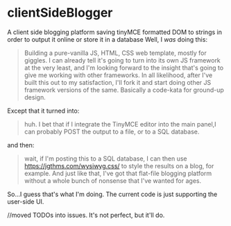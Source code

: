 
# clientSideBlogger
A client side blogging platform saving tinyMCE formatted DOM to strings in order to output it online or store it in a database
Well, I *was* doing this: 

> Building a pure-vanilla JS, HTML, CSS web template, mostly for giggles. I can already tell it's going to turn into its own JS framework at the very least, and I'm looking forward to the insight that's going to give me working with other frameworks. In all likelihood, after I've built this out to my satisfaction, I'll fork it and start doing other JS framework versions of the same.
> Basically a code-kata for ground-up design.

Except that it turned into:

> huh. I bet that if I integrate the TinyMCE editor into the main panel,I can probably POST the output to a file, or to a SQL database.

and then: 

> wait, if I'm posting this to a SQL database, I can then use https://jgthms.com/wysiwyg.css/ to style the results on a blog, for example. And just like that, I've got that flat-file blogging platform without a whole bunch of nonsense that I've wanted for ages.

So...I guess that's what I'm doing. The current code is just supporting the user-side UI. 

//moved TODOs into issues. It's not perfect, but it'll do.